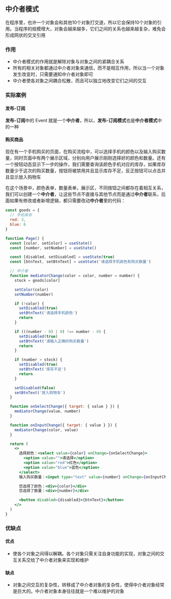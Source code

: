 ## 中介者模式
在程序里，也许一个对象会和其他10个对象打交道，所以它会保持10个对象的引用。当程序的规模增大，对象会越来越多，它们之间的关系也越来越复杂，难免会形成网状的交叉引用

### 作用
- 中介者模式的作用就是解除对象与对象之间的紧耦合关系
- 所有的相关对象都通过中介者对象来通信，而不是相互作用，所以当一个对象发生改变时，只需要通知中介者对象即可
- 中介者使各对象之间耦合松散，而且可以独立地改变它们之间的交互

### 实际案例
#### 发布-订阅
**发布-订阅**中的 Event 就是一个**中介者**，所以，**发布-订阅模式**也是**中介者模式**中的一种

#### 购买商品
现在有一个手机购买的页面，在购买流程中，可以选择手机的颜色以及输入购买数量，同时页面中有两个展示区域，分别向用户展示刚刚选择好的颜色和数量。还有一个按钮动态显示下一步的操作，我们需要查询该颜色手机对应的库存，如果库存数量少于这次的购买数量，按钮将被禁用并且显示库存不足，反正按钮可以点击并且显示放入购物车

在这个场景中，颜色表单，数量表单，展示区，不同按钮之间都存在着相互关系，我们可以创建一个**中介者**，让这些节点不直接与其他节点而是通过**中介者**联系，后面如果有修改或者新增逻辑，都只需要改动**中介者**里的代码：

```jsx
const goods = {
  // 手机库存
  red: 3,
  blue: 6
}

function Page() {
  const [color, setColor] = useState()
  const [number, setNumber] = useState()

  const [disabled, setDisabled] = useState(true)
  const [btnText, setBtnText] = useState('请选择手机颜色和购买数量')

  // 中介者
  function mediatorChange(color = color, number = number) {
    stock = goods[color]

    setColor(color)
    setNumber(number)

    if (!color) {
      setDisabled(true)
      setBtnText('请选择手机颜色')
      return
    }

    if (((number - 0) | 0) !== number - 0) {
      setDisabled(true)
      setBtnText('请输入正确的购买数量')
      return
    }

    if (number > stock) {
      setDisabled(true)
      setBtnText('库存不足')
      return
    }

    setDisabled(false)
    setBtnText('放入购物车')
  }

  function onSelectChange({ target: { value } }) {
    mediatorChange(value, number)
  }

  function onInputChange({ target: { value } }) {
    mediatorChange(color, value)
  }

  return (
    <>
      选择颜色：<select value={color} onChange={onSelectChange}>
        <option value="">请选择</option>
        <option value="red">红色</option>
        <option value="blue">蓝色</option>
      </select>
      输入购买数量：<input type="text" value={number} onChange={onInputChange} />

      您选择了颜色：<div>{color}</div>
      您选择了数量：<div>{number}</div>

      <button disabled={disabled}>{btnText}</button>
    </>
  )
}
```

### 优缺点
#### 优点
- 使各个对象之间得以解耦。各个对象只需关注自身功能的实现，对象之间的交互关系交给了中介者对象来实现和维护

#### 缺点
- 对象之间交互的复杂性，转移成了中介者对象的复杂性，使得中介者对象经常是巨大的。中介者对象本身往往就是一个难以维护的对象


